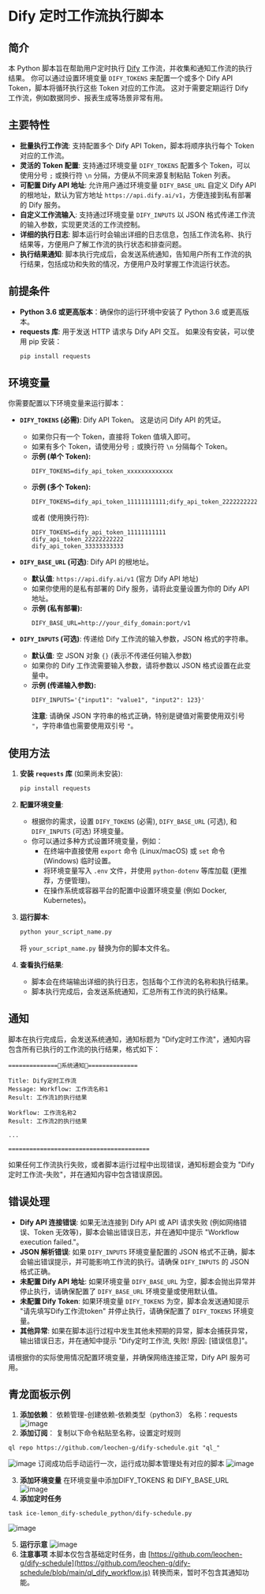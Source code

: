 # Dify 定时工作流执行脚本

## 简介

本 Python 脚本旨在帮助用户定时执行 [Dify](https://dify.ai/) 工作流，并收集和通知工作流的执行结果。 你可以通过设置环境变量 `DIFY_TOKENS` 来配置一个或多个 Dify API Token，脚本将循环执行这些 Token 对应的工作流。 这对于需要定期运行 Dify 工作流，例如数据同步、报表生成等场景非常有用。

## 主要特性

*   **批量执行工作流**: 支持配置多个 Dify API Token，脚本将顺序执行每个 Token 对应的工作流。
*   **灵活的 Token 配置**:  支持通过环境变量 `DIFY_TOKENS` 配置多个 Token，可以使用分号 `;` 或换行符 `\n` 分隔，方便从不同来源复制粘贴 Token 列表。
*   **可配置 Dify API 地址**:  允许用户通过环境变量 `DIFY_BASE_URL` 自定义 Dify API 的根地址，默认为官方地址 `https://api.dify.ai/v1`，方便连接到私有部署的 Dify 服务。
*   **自定义工作流输入**:  支持通过环境变量 `DIFY_INPUTS` 以 JSON 格式传递工作流的输入参数，实现更灵活的工作流控制。
*   **详细的执行日志**:  脚本运行时会输出详细的日志信息，包括工作流名称、执行结果等，方便用户了解工作流的执行状态和排查问题。
*   **执行结果通知**:  脚本执行完成后，会发送系统通知，告知用户所有工作流的执行结果，包括成功和失败的情况，方便用户及时掌握工作流运行状态。

## 前提条件

*   **Python 3.6 或更高版本**：确保你的运行环境中安装了 Python 3.6 或更高版本。
*   **requests 库**:  用于发送 HTTP 请求与 Dify API 交互。 如果没有安装，可以使用 pip 安装：
    ```bash
    pip install requests
    ```

## 环境变量

你需要配置以下环境变量来运行脚本：

*   **`DIFY_TOKENS` (必需)**:  Dify API Token。 这是访问 Dify API 的凭证。
    *   如果你只有一个 Token，直接将 Token 值填入即可。
    *   如果有多个 Token，请使用分号 `;` 或换行符 `\n` 分隔每个 Token。
    *   **示例 (单个 Token):**
        ```
        DIFY_TOKENS=dify_api_token_xxxxxxxxxxxxx
        ```
    *   **示例 (多个 Token):**
        ```
        DIFY_TOKENS=dify_api_token_11111111111;dify_api_token_22222222222;dify_api_token_33333333333
        ```
        或者 (使用换行符):
        ```
        DIFY_TOKENS=dify_api_token_11111111111
        dify_api_token_22222222222
        dify_api_token_33333333333
        ```

*   **`DIFY_BASE_URL` (可选)**:  Dify API 的根地址。
    *   **默认值**: `https://api.dify.ai/v1` (官方 Dify API 地址)
    *   如果你使用的是私有部署的 Dify 服务，请将此变量设置为你的 Dify API 地址。
    *   **示例 (私有部署):**
        ```
        DIFY_BASE_URL=http://your_dify_domain:port/v1
        ```

*   **`DIFY_INPUTS` (可选)**:  传递给 Dify 工作流的输入参数，JSON 格式的字符串。
    *   **默认值**:  空 JSON 对象 `{}` (表示不传递任何输入参数)
    *   如果你的 Dify 工作流需要输入参数，请将参数以 JSON 格式设置在此变量中。
    *   **示例 (传递输入参数):**
        ```
        DIFY_INPUTS='{"input1": "value1", "input2": 123}'
        ```
        **注意**:  请确保 JSON 字符串的格式正确，特别是键值对需要使用双引号 `"`，字符串值也需要使用双引号 `"`。

## 使用方法

1.  **安装 `requests` 库** (如果尚未安装):
    ```bash
    pip install requests
    ```

2.  **配置环境变量**:
    *   根据你的需求，设置 `DIFY_TOKENS` (必需), `DIFY_BASE_URL` (可选), 和 `DIFY_INPUTS` (可选) 环境变量。
    *   你可以通过多种方式设置环境变量，例如：
        *   在终端中直接使用 `export` 命令 (Linux/macOS) 或 `set` 命令 (Windows) 临时设置。
        *   将环境变量写入 `.env` 文件，并使用 `python-dotenv` 等库加载 (更推荐，方便管理)。
        *   在操作系统或容器平台的配置中设置环境变量 (例如 Docker, Kubernetes)。

3.  **运行脚本**:
    ```bash
    python your_script_name.py
    ```
    将 `your_script_name.py` 替换为你的脚本文件名。

4.  **查看执行结果**:
    *   脚本会在终端输出详细的执行日志，包括每个工作流的名称和执行结果。
    *   脚本执行完成后，会发送系统通知，汇总所有工作流的执行结果。

## 通知

脚本在执行完成后，会发送系统通知，通知标题为 "Dify定时工作流"，通知内容包含所有已执行的工作流的执行结果，格式如下：

```
==============📣系统通知📣==============

Title: Dify定时工作流
Message: Workflow: 工作流名称1
Result: 工作流1的执行结果

Workflow: 工作流名称2
Result: 工作流2的执行结果

...

========================================
```

如果任何工作流执行失败，或者脚本运行过程中出现错误，通知标题会变为 "Dify定时工作流-失败"，并在通知内容中包含错误原因。

## 错误处理

*   **Dify API 连接错误**:  如果无法连接到 Dify API 或 API 请求失败 (例如网络错误、Token 无效等)，脚本会输出错误日志，并在通知中提示 "Workflow execution failed."。
*   **JSON 解析错误**:  如果 `DIFY_INPUTS` 环境变量配置的 JSON 格式不正确，脚本会输出错误提示，并可能影响工作流的执行。请确保 `DIFY_INPUTS` 的 JSON 格式正确。
*   **未配置 Dify API 地址**: 如果环境变量 `DIFY_BASE_URL` 为空，脚本会抛出异常并停止执行，请确保配置了 `DIFY_BASE_URL` 环境变量或使用默认值。
*   **未配置 Dify Token**: 如果环境变量 `DIFY_TOKENS` 为空，脚本会发送通知提示 "请先填写Dify工作流token" 并停止执行，请确保配置了 `DIFY_TOKENS` 环境变量。
*   **其他异常**:  如果在脚本运行过程中发生其他未预期的异常，脚本会捕获异常，输出错误日志，并在通知中提示 "Dify定时工作流, 失败! 原因: [错误信息]"。

请根据你的实际使用情况配置环境变量，并确保网络连接正常，Dify API 服务可用。

## 青龙面板示例
1. **添加依赖**：
依赖管理-创建依赖-依赖类型（python3）
名称：requests
![image](https://github.com/user-attachments/assets/016b4fcb-a65b-431c-9290-87da9bda5e04)
2. **添加订阅**：
复制以下命令粘贴至名称，设置定时规则
```
ql repo https://github.com/leochen-g/dify-schedule.git "ql_"
```
![image](https://github.com/user-attachments/assets/270c7f71-9ed2-4935-9fe9-9e03fe2190e6)
订阅成功后手动运行一次，运行成功脚本管理处有对应的脚本
![image](https://github.com/user-attachments/assets/48973eb2-7da3-46f7-8aab-fb7d46c3978f)

3. **添加环境变量**
在环境变量中添加DIFY_TOKENS 和 DIFY_BASE_URL
![image](https://github.com/user-attachments/assets/9b485c19-994b-4376-83db-2800f49d0867)
4. **添加定时任务** 
```
task ice-lemon_dify-schedule_python/dify-schedule.py
```
![image](https://github.com/user-attachments/assets/c24c4404-33a9-4e85-842e-ff29814188a2)

5. **运行示意**
![image](https://github.com/user-attachments/assets/1cc87abc-5cde-4f6a-85bd-06b7d9483107)
6. **注意事项**
本脚本仅包含基础定时任务，由 [https://github.com/leochen-g/dify-schedule](https://github.com/leochen-g/dify-schedule/blob/main/ql_dify_workflow.js) 转换而来，暂时不包含其通知功能。

